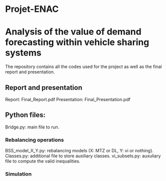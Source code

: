 # Projet-ENAC
# Analysis of the value of demand forecasting within vehicle sharing systems

The repository contains all the codes used for the project as well as the final report and presentation. 

## Report and presentation

Report: Final_Report.pdf
Presentation: Final_Presentation.pdf

## Python files:
Bridge.py: main file to run.
 
### Rebalancing operations
BSS_model_X_Y.py: rebalancing models (X: MTZ or DL, Y: vi or nothing).
Classes.py: additional file to store auxiliary classes.
vi_subsets.py: auxuliary file to compute the valid inequalities.

### Simulation
